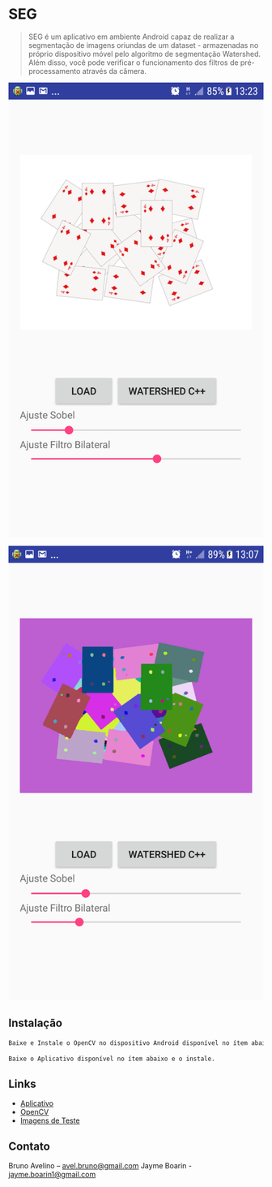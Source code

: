 # SEG
> SEG é um aplicativo em ambiente Android capaz de realizar a segmentação de imagens oriundas de um dataset - armazenadas no próprio dispositivo móvel pelo algoritmo de segmentação Watershed.
> Além disso, você pode verificar o funcionamento dos filtros de pré-processamento através da câmera.
 
![](Screenshot_20170926-132320.png)

![](Screenshot_20170926-130732.png)


## Instalação
```sh
Baixe e Instale o OpenCV no dispositivo Android disponível no ítem abaixo.
```
```sh
Baixe o Aplicativo disponível no ítem abaixo e o instale.
```

## Links
- [Aplicativo](https://drive.google.com/file/d/0B_8nyUDljo0ybEdFcjZ0bWRMem8/view?usp=sharing)
- [OpenCV](https://play.google.com/store/apps/details?id=org.opencv.engine&hl=pt-BR)
- [Imagens de Teste](https://drive.google.com/drive/folders/0B_8nyUDljo0yTzJ0cnA3TWZ2dEU?usp=sharing)


## Contato
Bruno Avelino  – avel.bruno@gmail.com
Jayme Boarin - jayme.boarin1@gmail.com


